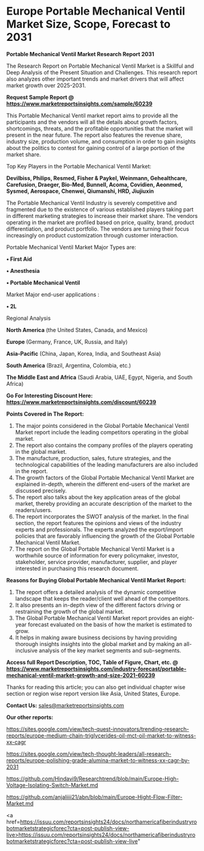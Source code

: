  # Europe Portable Mechanical Ventil Market Size, Scope, Forecast to 2031

<strong>Portable Mechanical Ventil Market Research Report 2031</strong>

The Research Report on Portable Mechanical Ventil Market is a Skillful and Deep Analysis of the Present Situation and Challenges. This research report also analyzes other important trends and market drivers that will affect market growth over 2025-2031.

<strong>Request Sample Report @ <a href=https://www.marketreportsinsights.com/sample/60239>https://www.marketreportsinsights.com/sample/60239</a></strong>

This Portable Mechanical Ventil market report aims to provide all the participants and the vendors will all the details about growth factors, shortcomings, threats, and the profitable opportunities that the market will present in the near future. The report also features the revenue share, industry size, production volume, and consumption in order to gain insights about the politics to contest for gaining control of a large portion of the market share.

Top Key Players in the Portable Mechanical Ventil Market:

<strong>Devilbiss, Philips, Resmed, Fisher & Paykel, Weinmann, Gehealthcare, Carefusion, Draeger, Bio-Med, Bunnell, Acoma, Covidien, Aeonmed, Sysmed, Aerospace, Chenwei, Qiumanshi, HRD, Jiujiuxin</strong>

The Portable Mechanical Ventil Industry is severely competitive and fragmented due to the existence of various established players taking part in different marketing strategies to increase their market share. The vendors operating in the market are profiled based on price, quality, brand, product differentiation, and product portfolio. The vendors are turning their focus increasingly on product customization through customer interaction.

Portable Mechanical Ventil Market Major Types are:

<strong>• First Aid

• Anesthesia

• Portable Mechanical Ventil</strong>

Market Major end-user applications :

<strong>• 2L</strong>

Regional Analysis

</u><strong><b>North America</b></strong> (the United States, Canada, and Mexico)

<strong><b>Europe </b></strong>(Germany, France, UK, Russia, and Italy)

<strong><b>Asia-Pacific</b></strong> (China, Japan, Korea, India, and Southeast Asia)

<strong><b>South America</b></strong> (Brazil, Argentina, Colombia, etc.)

<strong><b>The Middle East and Africa</b></strong> (Saudi Arabia, UAE, Egypt, Nigeria, and South Africa)

<strong>Go For Interesting Discount Here: <a href=https://www.marketreportsinsights.com/discount/60239>https://www.marketreportsinsights.com/discount/60239</a></strong>

<strong>Points Covered in The Report:</strong>
<ol>
  <li>The major points considered in the Global Portable Mechanical Ventil Market report include the leading competitors operating in the global market.</li>
  <li>The report also contains the company profiles of the players operating in the global market.</li>
  <li>The manufacture, production, sales, future strategies, and the technological capabilities of the leading manufacturers are also included in the report.</li>
  <li>The growth factors of the Global Portable Mechanical Ventil Market are explained in-depth, wherein the different end-users of the market are discussed precisely.</li>
  <li>The report also talks about the key application areas of the global market, thereby providing an accurate description of the market to the readers/users.</li>
  <li>The report incorporates the SWOT analysis of the market. In the final section, the report features the opinions and views of the industry experts and professionals. The experts analyzed the export/import policies that are favorably influencing the growth of the Global Portable Mechanical Ventil Market.</li>
  <li>The report on the Global Portable Mechanical Ventil Market is a worthwhile source of information for every policymaker, investor, stakeholder, service provider, manufacturer, supplier, and player interested in purchasing this research document.</li>
</ol>
<strong>Reasons for Buying Global Portable Mechanical Ventil Market Report:</strong>

<ol>
  <li>The report offers a detailed analysis of the dynamic competitive landscape that keeps the reader/client well ahead of the competitors.</li>
  <li>It also presents an in-depth view of the different factors driving or restraining the growth of the global market.</li>
  <li>The Global Portable Mechanical Ventil Market report provides an eight-year forecast evaluated on the basis of how the market is estimated to grow.</li>
  <li>It helps in making aware business decisions by having providing thorough insights insights into the global market and by making an all-inclusive analysis of the key market segments and sub-segments.</li>
</ol>
<strong>Access full Report Description, TOC, Table of Figure, Chart, etc. @ <a href=https://www.marketreportsinsights.com/industry-forecast/portable-mechanical-ventil-market-growth-and-size-2021-60239>https://www.marketreportsinsights.com/industry-forecast/portable-mechanical-ventil-market-growth-and-size-2021-60239</a></strong>


Thanks for reading this article; you can also get individual chapter wise section or region wise report version like Asia, United States, Europe.

<strong>Contact Us:</strong>
sales@marketreportsinsights.com

<strong>Our other reports:</strong>

<a href=https://sites.google.com/view/tech-quest-innovators/trending-research-reports/europe-medium-chain-triglycerides-oil-mct-oil-market-to-witness-xx-cagr>https://sites.google.com/view/tech-quest-innovators/trending-research-reports/europe-medium-chain-triglycerides-oil-mct-oil-market-to-witness-xx-cagr</a>

<a href=https://sites.google.com/view/tech-thought-leaders/all-research-reports/europe-polishing-grade-alumina-market-to-witness-xx-cagr-by-2031>https://sites.google.com/view/tech-thought-leaders/all-research-reports/europe-polishing-grade-alumina-market-to-witness-xx-cagr-by-2031</a>

<a href=https://github.com/Hindavi9/Researchtrend/blob/main/Europe-High-Voltage-Isolating-Switch-Market.md>https://github.com/Hindavi9/Researchtrend/blob/main/Europe-High-Voltage-Isolating-Switch-Market.md</a>

<a href=https://github.com/anjaliiii21/abn/blob/main/Europe-Hight-Flow-Filter-Market.md>https://github.com/anjaliiii21/abn/blob/main/Europe-Hight-Flow-Filter-Market.md</a>

<a href=https://issuu.com/reportsinsights24/docs/northamericafiberindustryrobotmarketstrategicforec?cta=post-publish-view-live>https://issuu.com/reportsinsights24/docs/northamericafiberindustryrobotmarketstrategicforec?cta=post-publish-view-live</a>"
